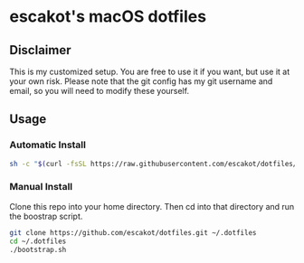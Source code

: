# escakot's macOS dotfiles

## Disclaimer
This is my customized setup. You are free to use it if you want, but use it at your own risk.
Please note that the git config has my git username and email, so you will need to modify these yourself.

## Usage

### Automatic Install

```sh
sh -c "$(curl -fsSL https://raw.githubusercontent.com/escakot/dotfiles/main/install.sh)"
```

### Manual Install

Clone this repo into your home directory. Then cd into that directory and run the boostrap script.

```sh
git clone https://github.com/escakot/dotfiles.git ~/.dotfiles
cd ~/.dotfiles
./bootstrap.sh
```